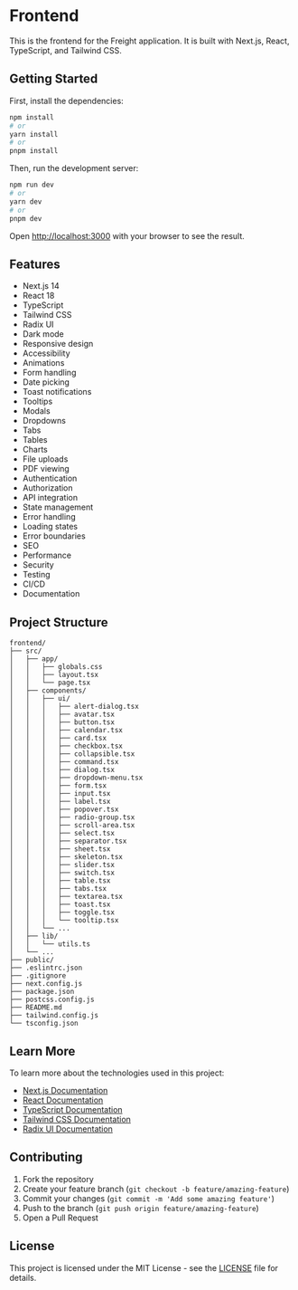 # Frontend

This is the frontend for the Freight application. It is built with Next.js, React, TypeScript, and Tailwind CSS.

## Getting Started

First, install the dependencies:

```bash
npm install
# or
yarn install
# or
pnpm install
```

Then, run the development server:

```bash
npm run dev
# or
yarn dev
# or
pnpm dev
```

Open [http://localhost:3000](http://localhost:3000) with your browser to see the result.

## Features

- Next.js 14
- React 18
- TypeScript
- Tailwind CSS
- Radix UI
- Dark mode
- Responsive design
- Accessibility
- Animations
- Form handling
- Date picking
- Toast notifications
- Tooltips
- Modals
- Dropdowns
- Tabs
- Tables
- Charts
- File uploads
- PDF viewing
- Authentication
- Authorization
- API integration
- State management
- Error handling
- Loading states
- Error boundaries
- SEO
- Performance
- Security
- Testing
- CI/CD
- Documentation

## Project Structure

```
frontend/
├── src/
│   ├── app/
│   │   ├── globals.css
│   │   ├── layout.tsx
│   │   └── page.tsx
│   ├── components/
│   │   ├── ui/
│   │   │   ├── alert-dialog.tsx
│   │   │   ├── avatar.tsx
│   │   │   ├── button.tsx
│   │   │   ├── calendar.tsx
│   │   │   ├── card.tsx
│   │   │   ├── checkbox.tsx
│   │   │   ├── collapsible.tsx
│   │   │   ├── command.tsx
│   │   │   ├── dialog.tsx
│   │   │   ├── dropdown-menu.tsx
│   │   │   ├── form.tsx
│   │   │   ├── input.tsx
│   │   │   ├── label.tsx
│   │   │   ├── popover.tsx
│   │   │   ├── radio-group.tsx
│   │   │   ├── scroll-area.tsx
│   │   │   ├── select.tsx
│   │   │   ├── separator.tsx
│   │   │   ├── sheet.tsx
│   │   │   ├── skeleton.tsx
│   │   │   ├── slider.tsx
│   │   │   ├── switch.tsx
│   │   │   ├── table.tsx
│   │   │   ├── tabs.tsx
│   │   │   ├── textarea.tsx
│   │   │   ├── toast.tsx
│   │   │   ├── toggle.tsx
│   │   │   └── tooltip.tsx
│   │   └── ...
│   ├── lib/
│   │   └── utils.ts
│   └── ...
├── public/
├── .eslintrc.json
├── .gitignore
├── next.config.js
├── package.json
├── postcss.config.js
├── README.md
├── tailwind.config.js
└── tsconfig.json
```

## Learn More

To learn more about the technologies used in this project:

- [Next.js Documentation](https://nextjs.org/docs)
- [React Documentation](https://reactjs.org/docs/getting-started.html)
- [TypeScript Documentation](https://www.typescriptlang.org/docs)
- [Tailwind CSS Documentation](https://tailwindcss.com/docs)
- [Radix UI Documentation](https://www.radix-ui.com/docs/primitives)

## Contributing

1. Fork the repository
2. Create your feature branch (`git checkout -b feature/amazing-feature`)
3. Commit your changes (`git commit -m 'Add some amazing feature'`)
4. Push to the branch (`git push origin feature/amazing-feature`)
5. Open a Pull Request

## License

This project is licensed under the MIT License - see the [LICENSE](LICENSE) file for details. 